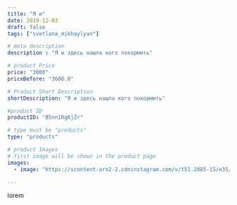 ```yaml
---
title: "Я и"
date: 2019-12-03
draft: false
tags: ["svetlana_mikhaylyan"]

# meta description
description : "Я и здесь нашла кого покормить"

# product Price
price: "3000"
priceBefore: "3600.0"

# Product Short Description
shortDescription: "Я и здесь нашла кого покормить"

#product ID
productID: "B5nn1RgKjZr"

# type must be "products"
type: "products"

# product Images
# first image will be shown in the product page
images:
  - image: "https://scontent-arn2-2.cdninstagram.com/v/t51.2885-15/e35/72248634_116994409507328_3144629215332990547_n.jpg?tp=1&_nc_ht=scontent-arn2-2.cdninstagram.com&_nc_cat=108&_nc_ohc=99Ar7wFHDNYAX-LY6GN&oh=ee86c4cfc0a8a9a8b93d927db4d31ca3&oe=607516E6&ig_cache_key=MjE5MDg5NDkyODQ3ODQ4NDA3NQ%3D%3D.2"

---
```

lorem
